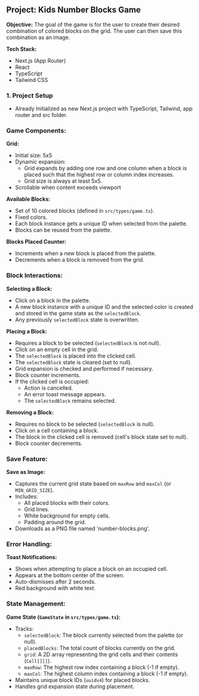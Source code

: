 ## **Project: Kids Number Blocks Game**

**Objective:** The goal of the game is for the user to create their desired combination of colored blocks on the grid. The user can then save this combination as an image.

**Tech Stack:**

- Next.js (App Router)
- React
- TypeScript
- Tailwind CSS

### **1. Project Setup**

- Already Initialized as new Next.js project with TypeScript, Tailwind, app router and src folder.

### Game Components:

**Grid:**

- Initial size: 5x5
- Dynamic expansion:
  - Grid expands by adding one row and one column when a block is placed such that the highest row or column index increases.
  - Grid size is always at least 5x5.
- Scrollable when content exceeds viewport

**Available Blocks:**

- Set of 10 colored blocks (defined in `src/types/game.ts`).
- Fixed colors.
- Each block instance gets a unique ID when selected from the palette.
- Blocks can be reused from the palette.

**Blocks Placed Counter:**

- Increments when a new block is placed from the palette.
- Decrements when a block is removed from the grid.

### Block Interactions:

**Selecting a Block:**

- Click on a block in the palette.
- A new block instance with a unique ID and the selected color is created and stored in the game state as the `selectedBlock`.
- Any previously `selectedBlock` state is overwritten.

**Placing a Block:**

- Requires a block to be selected (`selectedBlock` is not null).
- Click on an empty cell in the grid.
- The `selectedBlock` is placed into the clicked cell.
- The `selectedBlock` state is cleared (set to null).
- Grid expansion is checked and performed if necessary.
- Block counter increments.
- If the clicked cell is occupied:
  - Action is cancelled.
  - An error toast message appears.
  - The `selectedBlock` remains selected.

**Removing a Block:**

- Requires no block to be selected (`selectedBlock` is null).
- Click on a cell containing a block.
- The block in the clicked cell is removed (cell's block state set to null).
- Block counter decrements.

### Save Feature:

**Save as Image:**

- Captures the current grid state based on `maxRow` and `maxCol` (or `MIN_GRID_SIZE`).
- Includes:
  - All placed blocks with their colors.
  - Grid lines.
  - White background for empty cells.
  - Padding around the grid.
- Downloads as a PNG file named 'number-blocks.png'.

### Error Handling:

**Toast Notifications:**

- Shows when attempting to place a block on an occupied cell.
- Appears at the bottom center of the screen.
- Auto-dismisses after 2 seconds.
- Red background with white text.

### State Management:

**Game State (`GameState` in `src/types/game.ts`):**

- Tracks:
  - `selectedBlock`: The block currently selected from the palette (or null).
  - `placedBlocks`: The total count of blocks currently on the grid.
  - `grid`: A 2D array representing the grid cells and their contents (`Cell[][]`).
  - `maxRow`: The highest row index containing a block (-1 if empty).
  - `maxCol`: The highest column index containing a block (-1 if empty).
- Maintains unique block IDs (`uuidv4`) for placed blocks.
- Handles grid expansion state during placement.
